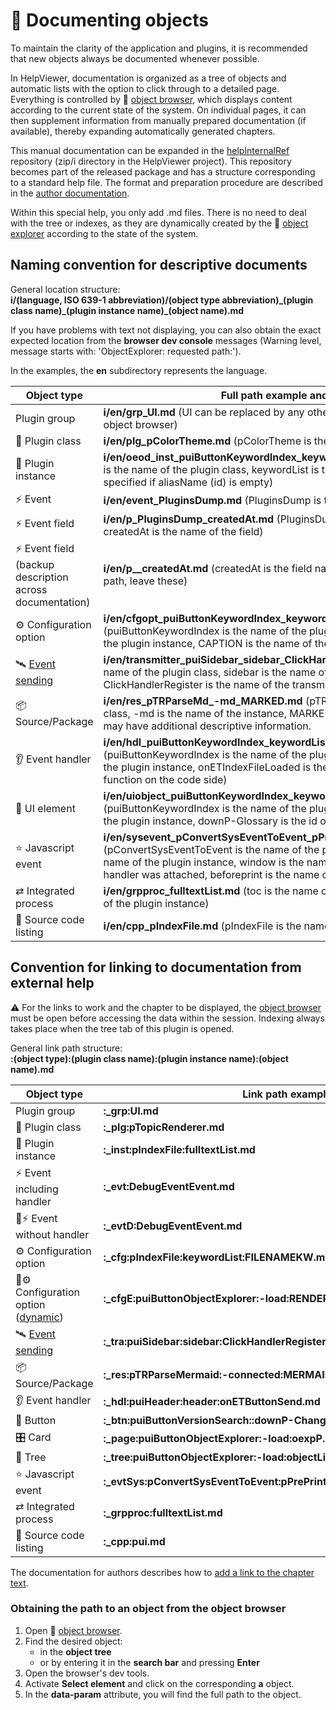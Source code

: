 # 📑 Documenting objects

To maintain the clarity of the application and plugins, it is recommended that new objects always be documented whenever possible.

In HelpViewer, documentation is organized as a tree of objects and automatic lists with the option to click through to a detailed page. Everything is controlled by 🧩 [object browser][oexplorer], which displays content according to the current state of the system. On individual pages, it can then supplement information from manually prepared documentation (if available), thereby expanding automatically generated chapters.

This manual documentation can be expanded in the [helpInternalRef][RhelpInternalRef] repository (zip/i directory in the HelpViewer project). This repository becomes part of the released package and has a structure corresponding to a standard help file. The format and preparation procedure are described in the [author documentation][AuthDoc].

Within this special help, you only add .md files. There is no need to deal with the tree or indexes, as they are dynamically created by the 🧩 [object explorer][oexplorer] according to the state of the system.

## Naming convention for descriptive documents

General location structure:  
**i/(language, ISO 639-1 abbreviation)/(object type abbreviation)_(plugin class name)\_(plugin instance name)\_(object name).md**

If you have problems with text not displaying, you can also obtain the exact expected location from the **browser dev console** messages (Warning level, message starts with: 'ObjectExplorer: requested path:').

In the examples, the **en** subdirectory represents the language.

| Object type | Full path example and description |
|---|---|
| Plugin group | **i/en/grp_UI.md** (UI can be replaced by any other group from the [group list][oexplorerGrp] in the object browser) |
| 🧩 Plugin class | **i/en/plg_pColorTheme.md** (pColorTheme is the name of the plugin class) |
| 🔹 Plugin instance | **i/en/oeod_inst_puiButtonKeywordIndex_keywordList.md** (puiButtonKeywordIndex is the name of the plugin class, keywordList is the name of the instance or is not specified if aliasName (id) is empty) |
| ⚡ Event | **i/en/event_PluginsDump.md** (PluginsDump is the name of the event) |
| ⚡ Event field | **i/en/p_PluginsDump_createdAt.md** (PluginsDump is the name of the event, createdAt is the name of the field)  |
| ⚡ Event field (backup description across documentation) | **i/en/p__createdAt.md** (createdAt is the field name, there are two underscores in the path, leave these) |
| ⚙️ Configuration option | **i/en/cfgopt_puiButtonKeywordIndex_keywordList_CAPTION.md** (puiButtonKeywordIndex is the name of the plugin class, keywordList is the name of the plugin instance, CAPTION is the name of the configuration key on the code side) |
| 🛰️ [Event sending][eventTra] | **i/en/transmitter_puiSidebar_sidebar_ClickHandlerRegister.md** (puiSidebar is the name of the plugin class, sidebar is the name of the plugin instance, ClickHandlerRegister is the name of the transmitted event) |
| 📦 Source/Package | **i/en/res_pTRParseMd_-md_MARKED.md** (pTRParseMd is the name of the plugin class, -md is the name of the instance, MARKED is the name of the source) [Source][resource] may have additional descriptive information. |
| 👂 Event handler | **i/en/hdl_puiButtonKeywordIndex_keywordList_onETIndexFileLoaded.md** (puiButtonKeywordIndex is the name of the plugin class, keywordList is the name of the plugin instance, onETIndexFileLoaded is the full name of the event handler function on the code side) |
| 🔘 UI element | **i/en/uiobject_puiButtonKeywordIndex_keywordList_downP-Glossary.md** (puiButtonKeywordIndex is the name of the plugin class, keywordList is the name of the plugin instance, downP-Glossary is the id of the html element id of the element) |
| ⭐ Javascript event | **i/en/sysevent_pConvertSysEventToEvent_pPrePrintEvent_window.beforeprint.md** (pConvertSysEventToEvent is the name of the plugin class, pPrePrintEvent is the name of the plugin instance, window is the name of the HTML element to which the handler was attached, beforeprint is the name of the Javascript event) |
| ⇄    Integrated process | **i/en/grpproc_fulltextList.md** (toc is the name of the integrated process - the name of the plugin instance) |
| 📄 Source code listing | **i/en/cpp_pIndexFile.md** (pIndexFile is the name of the plugin class) |

## Convention for linking to documentation from external help

⚠️ For the links to work and the chapter to be displayed, the [object browser][oexplorer] must be open before accessing the data within the session. Indexing always takes place when the tree tab of this plugin is opened.

General link path structure:  
**:(object type):(plugin class name):(plugin instance name):(object name).md**

| Object type | Link path example |
|---|---|
| Plugin group | **:_grp:UI.md** |
| 🧩 Plugin class | **:_plg:pTopicRenderer.md** |
| 🔹 Plugin instance | **:_inst:pIndexFile:fulltextList.md** |
| ⚡ Event including handler | **:_evt:DebugEventEvent.md** |
| 📄⚡ Event without handler | **:_evtD:DebugEventEvent.md** |
| ⚙️ Configuration option | **:_cfg:pIndexFile:keywordList:FILENAMEKW.md** |
| 📄⚙️ Configuration option ([dynamic][cfgDyn]) | **:_cfgE:puiButtonObjectExplorer:-load:RENDER-F.md** |
| 🛰️ [Event sending][eventTra] | **:_tra:puiSidebar:sidebar:ClickHandlerRegister.md** |
| 📦 Source/Package | **:_res:pTRParseMermaid:-connected:MERMAID.md** |
| 👂 Event handler | **:_hdl:puiHeader:header:onETButtonSend.md** |
| 🔘 Button | **:_btn:puiButtonVersionSearch::downP-ChangeVersion.md** |
| 🎛️ Card | **:_page:puiButtonObjectExplorer:-load:oexpP.md** |
| 📂 Tree | **:_tree:puiButtonObjectExplorer:-load:objectList.md** |
| ⭐ Javascript event | **:_evtSys:pConvertSysEventToEvent:pPrePrintEvent:window.beforeprint.md** |
| ⇄    Integrated process | **:_grpproc:fulltextList.md** |
| 📄 Source code listing | **:_cpp:pui.md** |

The documentation for authors describes how to [add a link to the chapter text][AuthDocLinks].

### Obtaining the path to an object from the object browser

1. Open 🧩 [object browser][oexplorer].
2. Find the desired object:
   - in the **object tree** 
   - or by entering it in the **search bar** and pressing **Enter**
3. Open the browser's dev tools.
4. Activate **Select element** and click on the corresponding **a** object.
5. In the **data-param** attribute, you will find the full path to the object.

[RhelpInternalRef]: https://github.com/HelpViewer/helpInternalRef "HelpViewer documentation for system objects"
[AuthDoc]: ?d=hlp-aguide/Help-__.zip "Documentation for authors"
[oexplorer]: oexplorer.md "Object browser"
[oexplorerGrp]: :_cfg:puiButtonObjectExplorer:-load:GROUPSLIST.md "List of groups in the object explorer"
[resource]: resource.md#h-2-3 "Resource - further information"
[cfgDyn]: cfgopt.md#h-2-1 "Dynamic configuration keys"
[eventTra]: event.md#h-2-2 "Sending an Event"
[AuthDocLinks]: ?d=hlp-aguide/Help-__.zip&d=hlp-aguide/Help-__.zip&p=links.md#h-3-0 "Links in texts"
